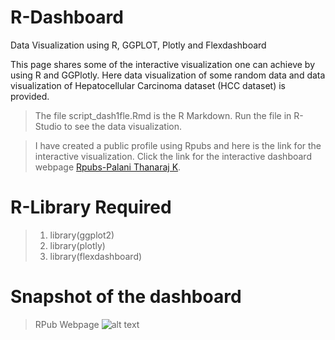 # R-Dashboard


Data Visualization using R, GGPLOT, Plotly and Flexdashboard

This page shares some of the interactive visualization one can achieve by using R and GGPlotly. Here data visualization of some random data and data visualization of Hepatocellular Carcinoma dataset (HCC dataset) is provided. 

> The file script_dash1fle.Rmd is the R Markdown. Run the file in R-Studio to see the data visualization.

> I have created a public profile using Rpubs and here is the link for the interactive visualization.
> Click the link for the interactive dashboard webpage [Rpubs-Palani Thanaraj K](http://rpubs.com/thanrajks/463751).

# R-Library Required
> 1. library(ggplot2)
> 2. library(plotly)
> 3. library(flexdashboard) 

# Snapshot of the dashboard

> RPub Webpage
![alt text](https://i.postimg.cc/N06x8Yf8/screenshot-rpubs-com-2019-02-03-12-56-41.png)





